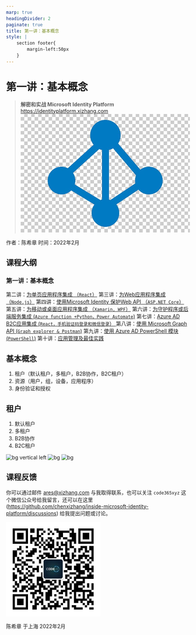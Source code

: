 ```yaml
---
marp: true
headingDivider: 2
paginate: true
title: 第一讲：基本概念
style: |
    section footer{
        margin-left:50px
    }
---
```


# 第一讲：基本概念
> **解密和实战 Microsoft Identity Platform**  https://identityplatform.xizhang.com
![bg fit left:30% opacity:0.2](images/aad.png)


作者：陈希章
时间：2022年2月


## 课程大纲
<!--
footer: '**解密和实战 Microsoft Identity Platform**  https://identityplatform.xizhang.com'
-->

### **第一讲：基本概念**
第二讲：[为单页应用程序集成 （`React`）](module2-spa.md)
第三讲：[为Web应用程序集成 （`Node.js`）](module3-webapp.md)
第四讲：[使用Microsoft Identity 保护Web API （`ASP.NET Core`）](module4-webapi.md)
第五讲：[为移动或桌面应用程序集成 （`Xamarin, WPF`）](module5-desktop-mobile.md)
第六讲：[为守护程序或后端服务集成 (`Azure function +Python，Power Automate`)](module6-deamon-service.md)
第七讲：[Azure AD B2C应用集成 (`React，手机验证码登录和微信登录`） ](module7-b2c.md)
第八讲：[使用 Microsoft Graph API (`Graph explorer & Postman`)](module8-msgraph.md)
第九讲：[使用 Azure AD PowerShell 模块 (`PowerShell`)](module9-powershell.md)
第十讲：[应用管理及最佳实践](module10-bestpractices.md)


## 基本概念

1. 租户（默认租户，多租户，B2B协作，B2C租户）
1. 资源（用户，组，设备，应用程序）
1. 身份验证和授权

## 租户

<!-- 

关于租户的一些限制，请参考 https://docs.microsoft.com/en-us/azure/active-directory/enterprise-users/directory-service-limits-restrictions

租户的价格，请参考 https://azure.microsoft.com/en-us/pricing/details/active-directory/
 -->

1. 默认租户
1. 多租户
1. B2B协作
1. B2C租户

![bg vertical left](https://fakeimg.pl/800x600/0288d1/fff/?text=免费租户&font=noto)
![bg](https://fakeimg.pl/800x600/02669d/fff/?text=增值服务&font=noto)
![bg](https://fakeimg.pl/800x600/67b8e3/fff/?text=按量计费&font=noto)

## 课程反馈


你可以通过邮件 <ares@xizhang.com> 与我取得联系，也可以关注 `code365xyz` 这个微信公众号给我留言，还可以在这里 (<https://github.com/chenxizhang/inside-microsoft-identity-platform/discussions>) 给我提出问题或讨论。

![](images/code365xyz.jpg)


陈希章 于上海
2022年2月